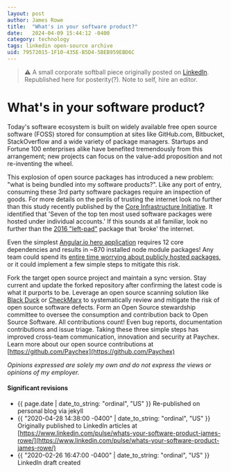 ```yaml
---
layout: post
author: James Rowe
title:  "What's in your software product?"
date:   2024-04-09 15:44:12 -0400
category: technology
tags: linkedin open-source archive
uid: 79572015-1F10-435E-B5D4-5BEB959EBD6C
---
```


> **:warning:** A small corporate softball piece originally posted on [LinkedIn](https://www.linkedin.com/pulse/whats-your-software-product-james-rowe/). Republished here for posterity(?). Note to self, hire an editor.

# What's in your software product?

Today's software ecosystem is built on widely available free open source software (FOSS) stored for consumption at sites like GitHub.com, Bitbucket, StackOverflow and a wide variety of package managers. Startups and Fortune 100 enterprises alike have benefited tremendously from this arrangement; new projects can focus on the value-add proposition and not re-inventing the wheel.

This explosion of open source packages has introduced a new problem: "what is being bundled into my software products?". Like any port of entry, consuming these 3rd party software packages require an inspection of goods. For more details on the perils of trusting the internet look no further than this study recently published by the [Core Infrastructure Initiative](https://www.coreinfrastructure.org/programs/census-program-ii/). It identified that 'Seven of the top ten most used software packages were hosted under individual accounts.' If this sounds at all familiar, look no further than the [2016 "left-pad"](https://blog.npmjs.org/post/141577284765/kik-left-pad-and-npm) package that 'broke' the internet.

Even the simplest [Angular.io hero application](https://angular.io/tutorial) requires 12 core dependencies and results in ~870 installed node module packages! Any team could spend its [entire time worrying about publicly hosted packages](https://hbswk.hbs.edu/item/the-hidden-vulnerabilities-of-open-source-software), or it could implement a few simple steps to mitigate this risk.

Fork the target open source project and maintain a sync version. Stay current and update the forked repository after confirming the latest code is what it purports to be.
Leverage an open source scanning solution like [Black Duck](https://www.blackducksoftware.com/) or [CheckMarx](https://www.checkmarx.com/products/open-source-analysis) to systematically review and mitigate the risk of open source software defects.
Form an Open Source stewardship committee to oversee the consumption and contribution back to Open Source Software. All contributions count! Even bug reports, documentation contributions and issue triage.
Taking these three simple steps has improved cross-team communication, innovation and security at Paychex. Learn more about our open source contributions at [https://github.com/Paychex](https://github.com/Paychex)

*Opinions expressed are solely my own and do not express the views or opinions of my employer.*

#### Significant revisions

- {{ page.date | date_to_string: "ordinal", "US" }} Re-published on personal blog via jekyll
- {{ "2020-04-28 14:38:00 -0400" | date_to_string: "ordinal", "US" }} Originally published to LinkedIn articles at [https://www.linkedin.com/pulse/whats-your-software-product-james-rowe/](https://www.linkedin.com/pulse/whats-your-software-product-james-rowe/)
- {{ "2020-02-26 16:47:00 -0400" | date_to_string: "ordinal", "US" }} LinkedIn draft created